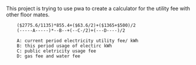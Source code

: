 This project is trying to use pwa to create a calculator for the utility fee with other floor mates.


```
    ($2775.6/1135)*855.4+($63.6/2)+($1365+$500)/2
    (-----A-----)*--B--+(--C-/2)+(---D----)/2

    A: current period electricity utility fee/ kWh
    B: this period usage of electirc kWh
    C: public eletricity usage fee
    D: gas fee and water fee
```
